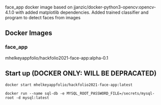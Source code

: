face_app docker image based on jjanzic/docker-python3-opencv:opencv-4.1.0 with added matplotlib dependencies.
Added trained classifier and program to detect faces from images


## Docker Images

### face_app
mhelkeyappfolio/hackfolio2021-face-app:alpha-0.1


## Start up (DOCKER ONLY: WILL BE DEPRACATED)

`docker start mhelkeyappfolio/hackfolio2021-face-app:latest`

`docker run --name sql-db -e MYSQL_ROOT_PASSWORD_FILE=/secrets/mysql-root -d mysql:latest`
